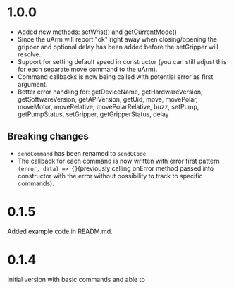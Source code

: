 
# 1.0.0

* Added new methods: setWrist() and getCurrentMode()
* Since the uArm will report "ok" right away when closing/opening the gripper and optional delay has been added before the setGripper will resolve.
* Support for setting default speed in constructor (you can still adjust this for each separate move command to the uArm).
* Command callbacks is now being called with potential error as first argument.
* Better error handling for: getDeviceName, getHardwareVersion, getSoftwareVersion, getAPIVersion, getUid, move, movePolar, moveMotor, moveRelative, movePolarRelative, buzz, setPump, getPumpStatus, setGripper, getGripperStatus, delay

## Breaking changes

* `sendCommand` has been renamed to `sendGCode`
* The callback for each command is now written with error first pattern `(error, data) => {}`(previously calling onError method passed into constructor with the error without possibility to track to specific commands).
# 0.1.5

Added example code in READM.md.

# 0.1.4

Initial version with basic commands and able to
